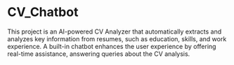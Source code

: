# CV_Chatbot
This project is an AI-powered CV Analyzer that automatically extracts and analyzes key information from resumes, such as education, skills, and work experience. A built-in chatbot enhances the user experience by offering real-time assistance, answering queries about the CV analysis.
